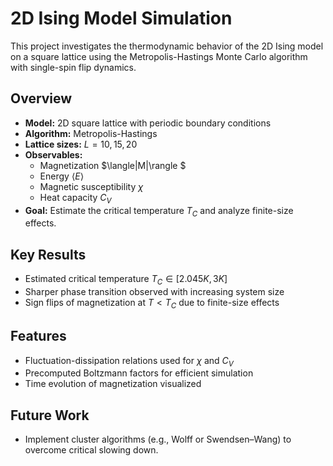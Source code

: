 # 2D Ising Model Simulation

This project investigates the thermodynamic behavior of the 2D Ising model on a square lattice using the Metropolis-Hastings Monte Carlo algorithm with single-spin flip dynamics.

## Overview

- **Model:** 2D square lattice with periodic boundary conditions  
- **Algorithm:** Metropolis-Hastings  
- **Lattice sizes:** $L = 10, 15, 20$
- **Observables:**  
  - Magnetization $\langle|M|\rangle $ 
  - Energy $\langle E \rangle$
  - Magnetic susceptibility $\chi$  
  - Heat capacity $C_V$  
- **Goal:** Estimate the critical temperature $T_C$ and analyze finite-size effects.

## Key Results

- Estimated critical temperature $T_C \in [2.045K, 3K]$
- Sharper phase transition observed with increasing system size
- Sign flips of magnetization at $T < T_C$ due to finite-size effects

## Features

- Fluctuation-dissipation relations used for $\chi$ and $C_V$
- Precomputed Boltzmann factors for efficient simulation
- Time evolution of magnetization visualized

## Future Work

- Implement cluster algorithms (e.g., Wolff or Swendsen–Wang) to overcome critical slowing down.
